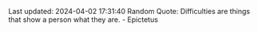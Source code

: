 Last updated: 2024-04-02 17:31:40
Random Quote: Difficulties are things that show a person what they are. - Epictetus
